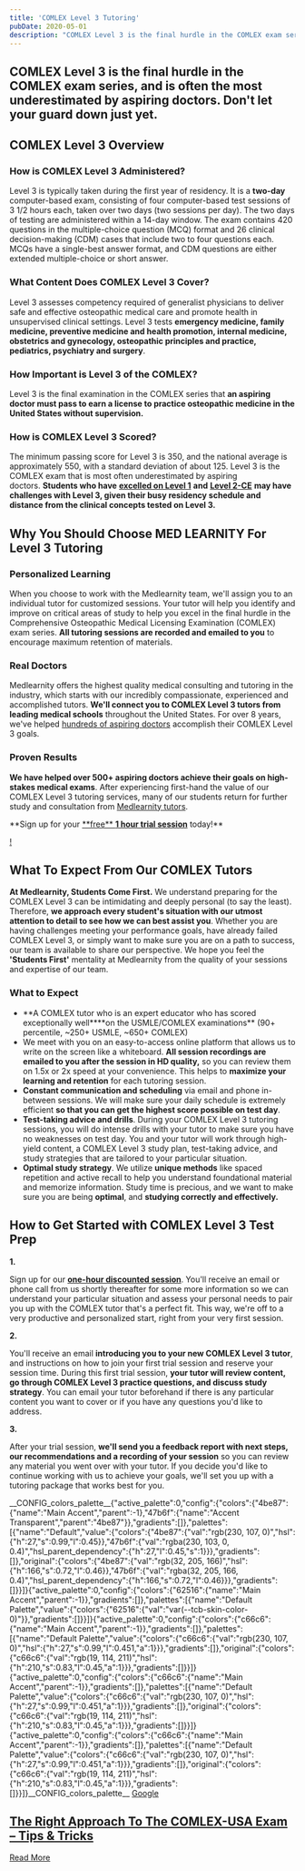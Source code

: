 ```yaml
---
title: 'COMLEX Level 3 Tutoring'
pubDate: 2020-05-01
description: "COMLEX Level 3 is the final hurdle in the COMLEX exam series, and is often the most underestimated by aspiring doctors. Don't let your guard down just yet."
---
```


## COMLEX Level 3 is the final hurdle in the COMLEX exam series, and is often the most underestimated by aspiring doctors. Don't let your guard down just yet.

## COMLEX Level 3 Overview

### How is COMLEX Level 3 Administered?

Level 3 is typically taken during the first year of residency. It is a **two-day** computer-based exam, consisting of four computer-based test sessions of 3 1/2 hours each, taken over two days (two sessions per day). The two days of testing are administered within a 14-day window. The exam contains 420 questions in the multiple-choice question (MCQ) format and 26 clinical decision-making (CDM) cases that include two to four questions each. MCQs have a single-best answer format, and CDM questions are either extended multiple-choice or short answer.

### What Content Does COMLEX Level 3 Cover?

Level 3 assesses competency required of generalist physicians to deliver safe and effective osteopathic medical care and promote health in unsupervised clinical settings. Level 3 tests **emergency medicine, family medicine, preventive medicine and health promotion, internal medicine, obstetrics and gynecology, osteopathic principles and practice, pediatrics, psychiatry and surgery**.

### How Important is Level 3 of the COMLEX?

Level 3 is the final examination in the COMLEX series that **an aspiring doctor must pass to earn a license to practice osteopathic medicine in the United States without supervision.** 

### How is COMLEX Level 3 Scored?

The minimum passing score for Level 3 is 350, and the national average is approximately 550, with a standard deviation of about 125. Level 3 is the COMLEX exam that is most often underestimated by aspiring doctors. **Students who have** [**excelled on Level 1**](https://www.medlearnity.com/comlex-1/) **and** [**Level 2-CE**](https://www.medlearnity.com/level-2-ce-and-pe/) **may have challenges with Level 3, given their busy residency schedule and distance from the clinical concepts tested on Level 3.**

## Why You Should Choose MED LEARNITY For Level 3 Tutoring

### Personalized Learning

When you choose to work with the Medlearnity team, we'll assign you to an individual tutor for customized sessions. Your tutor will help you identify and improve on critical areas of study to help you excel in the final hurdle in the Comprehensive Osteopathic Medical Licensing Examination (COMLEX) exam series. **All tutoring sessions are recorded and emailed to you** to encourage maximum retention of materials. 

### Real Doctors

Medlearnity offers the highest quality medical consulting and tutoring in the industry, which starts with our incredibly compassionate, experienced and accomplished tutors. **We'll connect you to COMLEX Level 3 tutors from leading medical schools** throughout the United States. For over 8 years, we've helped [hundreds of aspiring doctors](https://www.medlearnity.com/student-testimonials/) accomplish their COMLEX Level 3 goals. 

### Proven Results

**We have helped over 500+ aspiring doctors achieve their goals on high-stakes medical exams**. After experiencing first-hand the value of our COMLEX Level 3 tutoring services, many of our students return for further study and consultation from [Medlearnity tutors](https://www.medlearnity.com/our-tutors/).

**Sign up for your [**free\*\* **1 hour trial session**](https://www.medlearnity.com/start-here/) today!\*\*

[!](/purchase-discounted-session/)

## What To Expect From Our COMLEX Tutors

**At Medlearnity, Students Come First.** We understand preparing for the COMLEX Level 3 can be intimidating and deeply personal (to say the least). Therefore, **we approach every student's situation with our utmost attention to detail to see how we can best assist you**. Whether you are having challenges meeting your performance goals, have already failed COMLEX Level 3, or simply want to make sure you are on a path to success, our team is available to share our perspective. We hope you feel the **'Students First'** mentality at Medlearnity from the quality of your sessions and expertise of our team.

### **What to Expect**

- **A COMLEX tutor who is an expert educator who has scored exceptionally well\*\***on the USMLE/COMLEX examinations\*\* (90+ percentile, ~250+ USMLE, ~650+ COMLEX)
- We meet with you on an easy-to-access online platform that allows us to write on the screen like a whiteboard. **All session recordings are emailed to you after the session in HD quality,** so you can review them on 1.5x or 2x speed at your convenience. This helps to **maximize your learning and retention** for each tutoring session.
- **Constant communication and scheduling** via email and phone in-between sessions. We will make sure your daily schedule is extremely efficient **so that you can get the highest score possible on test day**.
- **Test-taking advice and drills**. During your COMLEX Level 3 tutoring sessions, you will do intense drills with your tutor to make sure you have no weaknesses on test day. You and your tutor will work through high-yield content, a COMLEX Level 3 study plan, test-taking advice, and study strategies that are tailored to your particular situation.
- **Optimal study strategy**. We utilize **unique methods** like spaced repetition and active recall to help you understand foundational material and memorize information. Study time is precious, and we want to make sure you are being **optimal**, and **studying correctly and effectively.**

## How to Get Started with COMLEX Level 3 Test Prep

**1.**

Sign up for our [**one-hour discounted session**](/purchase-discounted-session/). You'll receive an email or phone call from us shortly thereafter for some more information so we can understand your particular situation and assess your personal needs to pair you up with the COMLEX tutor that's a perfect fit. This way, we're off to a very productive and personalized start, right from your very first session.

**2.**

You'll receive an email **introducing you to your new COMLEX Level 3 tutor**, and instructions on how to join your first trial session and reserve your session time. During this first trial session, **your tutor will review content, go through COMLEX Level 3 practice questions, and discuss study strategy**. You can email your tutor beforehand if there is any particular content you want to cover or if you have any questions you'd like to address.

**3.**

After your trial session, **we'll send you a feedback report with next steps, our recommendations and a recording of your session** so you can review any material you went over with your tutor. If you decide you'd like to continue working with us to achieve your goals, we'll set you up with a tutoring package that works best for you.

\_\_CONFIG_colors_palette\_\_{"active_palette":0,"config":{"colors":{"4be87":{"name":"Main Accent","parent":-1},"47b6f":{"name":"Accent Transparent","parent":"4be87"}},"gradients":\[\]},"palettes":\[{"name":"Default","value":{"colors":{"4be87":{"val":"rgb(230, 107, 0)","hsl":{"h":27,"s":0.99,"l":0.45}},"47b6f":{"val":"rgba(230, 103, 0, 0.4)","hsl_parent_dependency":{"h":27,"l":0.45,"s":1}}},"gradients":\[\]},"original":{"colors":{"4be87":{"val":"rgb(32, 205, 166)","hsl":{"h":166,"s":0.72,"l":0.46}},"47b6f":{"val":"rgba(32, 205, 166, 0.4)","hsl_parent_dependency":{"h":166,"s":0.72,"l":0.46}}},"gradients":\[\]}}\]}{"active_palette":0,"config":{"colors":{"62516":{"name":"Main Accent","parent":-1}},"gradients":\[\]},"palettes":\[{"name":"Default Palette","value":{"colors":{"62516":{"val":"var(--tcb-skin-color-0)"}},"gradients":\[\]}}\]}{"active_palette":0,"config":{"colors":{"c66c6":{"name":"Main Accent","parent":-1}},"gradients":\[\]},"palettes":\[{"name":"Default Palette","value":{"colors":{"c66c6":{"val":"rgb(230, 107, 0)","hsl":{"h":27,"s":0.99,"l":0.451,"a":1}}},"gradients":\[\]},"original":{"colors":{"c66c6":{"val":"rgb(19, 114, 211)","hsl":{"h":210,"s":0.83,"l":0.45,"a":1}}},"gradients":\[\]}}\]}{"active_palette":0,"config":{"colors":{"c66c6":{"name":"Main Accent","parent":-1}},"gradients":\[\]},"palettes":\[{"name":"Default Palette","value":{"colors":{"c66c6":{"val":"rgb(230, 107, 0)","hsl":{"h":27,"s":0.99,"l":0.451,"a":1}}},"gradients":\[\]},"original":{"colors":{"c66c6":{"val":"rgb(19, 114, 211)","hsl":{"h":210,"s":0.83,"l":0.45,"a":1}}},"gradients":\[\]}}\]}{"active_palette":0,"config":{"colors":{"c66c6":{"name":"Main Accent","parent":-1}},"gradients":\[\]},"palettes":\[{"name":"Default Palette","value":{"colors":{"c66c6":{"val":"rgb(230, 107, 0)","hsl":{"h":27,"s":0.99,"l":0.451,"a":1}}},"gradients":\[\]},"original":{"colors":{"c66c6":{"val":"rgb(19, 114, 211)","hsl":{"h":210,"s":0.83,"l":0.45,"a":1}}},"gradients":\[\]}}\]}\_\_CONFIG_colors_palette\_\_ [Google](https://www.google.com/search?sxsrf=ALeKk02Np3zuLpVvWHuLh8YQxCysUEKy4Q%3A1588046050926&ei=4qinXouTOPGzytMPwPe00Ag&q=medlearnity+google+reviews&oq=medlearnity+google+reviews&gs_lcp=CgZwc3ktYWIQAzIECCMQJ1CEKljpMWCBM2gAcAB4AIABXIgBtAaSAQIxMJgBAKABAaoBB2d3cy13aXo&sclient=psy-ab&ved=0ahUKEwiLjILGnIrpAhXxmXIEHcA7DYoQ4dUDCAw&uact=5#lrd=0x89c25981baf77257:0xf372ef78c42cfd0b,1,,,)

## [The Right Approach To The COMLEX-USA Exam – Tips & Tricks](https://www.medlearnity.com/comlex-usa-exam/ 'The Right Approach To The COMLEX-USA Exam – Tips & Tricks')

[Read More](https://www.medlearnity.com/comlex-usa-exam/)
